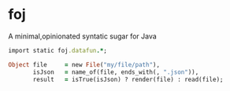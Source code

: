 # foj
A minimal,opinionated syntatic sugar for Java

```ruby
import static foj.datafun.*;

Object file     = new File("my/file/path"),
       isJson   = name_of(file, ends_with(, ".json")),
       result   = isTrue(isJson) ? render(file) : read(file);
       
```
